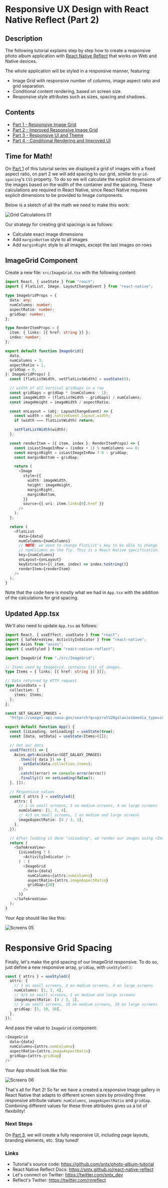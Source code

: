 # Responsive UX Design with React Native Reflect (Part 2)

## Description

The following tutorial explains step by step how to create a responsive photo album application with [React Native Reflect](https://sntx.github.io/react-native-reflect) that works on Web and Native devices.

The whole application will be styled in a responsive manner, featuring:

- Image Grid with responsive number of columns, image aspect ratio and grid separation.
- Conditional content rendering, based on screen size.
- Responsive style attributes such as sizes, spacing and shadows.

## Contents

- [Part 1 - Responsive Image Grid](./PART1.md)
- [Part 2 - Improved Responsive Image Grid](./PART2.md)
- [Part 3 - Responsive UI and Theme](./PART3.md)
- [Part 4 - Conditional Rendering and Improved UI](./PART4.md)

## Time for Math!

On [Part 1](./PART1.md) of this tutorial series we displayed a grid of images with a fixed aspect ratio, on part 2 we will add spacing to our grid, similar to `grid-spacing`'s `CSS` property. To do so we will calculate the explicit dimensions of the images based on the width of the container and the spacing. These calculations are required in React Native, since React Native requires explicit dimensions to be provided to Image components.

Below is a sketch of all the math we need to make this work:

![Grid Calculations 01](https://github.com/sntx/photo-album-tutorial/raw/master/docs/images/grid-calculations-01.jpg)

Our strategy for creating grid spacings is as follows:

- Calculate exact image dimensions
- Add `marginBottom` style to all images
- Add `marginRight` style to all images, except the last images on rows

## ImageGrid Component

Create a new file: `src/ImageGrid.tsx` with the following content:

```typescript
import React, { useState } from "react";
import { FlatList, Image, LayoutChangeEvent } from "react-native";

type ImageGridProps = {
  data: any;
  numColumns: number;
  aspectRatio: number;
  gridGap: number;
};

type RenderItemProps = {
  item: { links: [{ href: string }] };
  index: number;
};

export default function ImageGrid({
  data,
  numColumns = 3,
  aspectRatio = 1,
  gridGap = 0,
}: ImageGridProps) {
  const [flatListWidth, setFlatListWidth] = useState(0);

  // width of all vertical gridGaps in a row
  const gridGaps = gridGap * (numColumns - 1);
  const imageWidth = (flatListWidth - gridGaps) / numColumns;
  const imageHeight = imageWidth / aspectRatio;

  const onLayout = (obj: LayoutChangeEvent) => {
    const width = obj.nativeEvent.layout.width;
    if (width === flatListWidth) return;

    setFlatListWidth(width);
  };

  const renderItem = ({ item, index }: RenderItemProps) => {
    const isLastImageInRow = (index + 1) % numColumns === 0;
    const marginRight = isLastImageInRow ? 0 : gridGap;
    const marginBottom = gridGap;

    return (
      <Image
        style={{
          width: imageWidth,
          height: imageHeight,
          marginRight,
          marginBottom,
        }}
        source={{ uri: item.links[0].href }}
      />
    );
  };

  return (
    <FlatList
      data={data}
      numColumns={numColumns}
      // NOTE: we need to change FlatList's key to be able to change
      // numColumns on the fly. This is a React Native specification.
      key={numColumns}
      onLayout={onLayout}
      keyExtractor={(_item, index) => index.toString()}
      renderItem={renderItem}
    />
  );
}
```

Note that the code here is mostly what we had in `App.tsx` with the addition of the calculations for grid spacing.

## Updated App.tsx

We'll also need to update `App.tsx` as follows:

```typescript
import React, { useEffect, useState } from "react";
import { SafeAreaView, ActivityIndicator } from "react-native";
import Axios from "axios";
import { useStyled } from "react-native-reflect";

import ImageGrid from "./src/ImageGrid";

// Items used by ImageGrid, contains list of images.
type Items = { links: [{ href: string }] }[];

// Data returned by HTTP request
type AxiosData = {
  collection: {
    items: Items;
  };
};

const GET_GALAXY_IMAGES =
  "https://images-api.nasa.gov/search?q=spiral%20galaxies&media_type=image";

export default function App() {
  const [isLoading, setLoading] = useState(true);
  const [data, setData] = useState<Items>([]);

  // Get our data
  useEffect(() => {
    Axios.get<AxiosData>(GET_GALAXY_IMAGES)
      .then(({ data }) => {
        setData(data.collection.items);
      })
      .catch((error) => console.error(error))
      .finally(() => setLoading(false));
  }, []);

  // Responsive values
  const { attrs } = useStyled({
    attrs: {
      // 1 on small screens, 3 on medium screens, 4 on large screens
      numColumns: [1, 3, 4],
      // 4/3 on small screens, 1 on medium and large screens
      imageAspectRatio: [4 / 3, 1],
    },
  });

  // After loading is done "isLoading", we render our images using <ImageGrid/>
  return (
    <SafeAreaView>
      {isLoading ? (
        <ActivityIndicator />
      ) : (
        <ImageGrid
          data={data}
          numColumns={attrs.numColumns}
          aspectRatio={attrs.imageAspectRatio}
          gridGap={20}
        />
      )}
    </SafeAreaView>
  );
}
```

Your App should like like this:

![Screens 05](https://github.com/sntx/photo-album-tutorial/raw/master/docs/screenshots/screens-05.jpg)


# Responsive Grid Spacing

Finally, let's make the grid spacing of our ImageGrid responsive. To do so, just define a new responsive array, `gridGap`, with `useStyled()`:

```typescript
const { attrs } = useStyled({
  attrs: {
    // 1 on small screens, 3 on medium screens, 4 on large screens
    numColumns: [1, 3, 4],
    // 4/3 on small screens, 1 on medium and large screens
    imageAspectRatio: [4 / 3, 1],
    // 5 on small screens, 10 on medium screens, 20 on large screens
    gridGap: [5, 10, 20],
  },
});
```

And pass the value to `ImageGrid` component:

```typescript
<ImageGrid
  data={data}
  numColumns={attrs.numColumns}
  aspectRatio={attrs.imageAspectRatio}
  gridGap={attrs.gridGap}
/>
```

Your App should look like this:

![Screens 06](https://github.com/sntx/photo-album-tutorial/raw/master/docs/screenshots/screens-06.jpg)

That's all for Part 2! So far we have a created a responsive Image gallery in React Native that adapts to different screen sizes by providing three responsive attribute values: `numColumns`, `imageAspectRatio` and `gridGap`. Combining different values for these three attributes gives us a lot of flexibility!

### Next Steps

On [Part 3](./PART3.md), we will create a fully responsive UI, including page layouts, branding elements, etc. Stay tuned!

### Links

- Tutorial's source code: https://github.com/sntx/photo-album-tutorial
- React Native Reflect Docs: https://sntx.github.io/react-native-reflect
- Let's connect on Twitter: https://twitter.com/sntx_dev
- Reflect's Twitter: https://twitter.com/rnreflect
